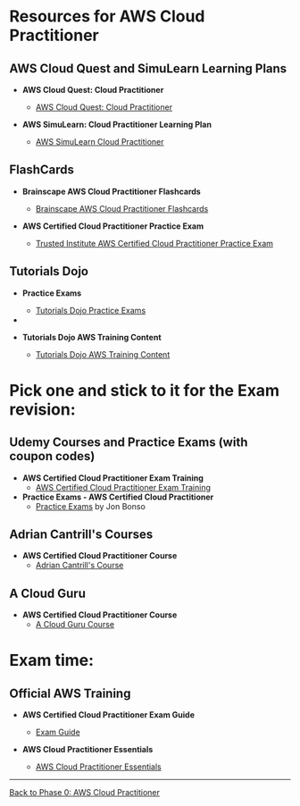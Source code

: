 # Resources for AWS Cloud Practitioner


## AWS Cloud Quest and SimuLearn Learning Plans

- **AWS Cloud Quest: Cloud Practitioner**
  - [AWS Cloud Quest: Cloud Practitioner](https://aws.amazon.com/training/digital/aws-cloud-quest/cloud-practitioner/)

- **AWS SimuLearn: Cloud Practitioner Learning Plan**
  - [AWS SimuLearn Cloud Practitioner](https://explore.skillbuilder.aws/learn/public/learning_plan/view/82/cloud-practitioner-learning-plan)

## FlashCards 

- **Brainscape AWS Cloud Practitioner Flashcards**
  - [Brainscape AWS Cloud Practitioner Flashcards](https://www.brainscape.com/l/dashboard/aws-cloud-practitioner-17891837/decks)

- **AWS Certified Cloud Practitioner Practice Exam**
  - [Trusted Institute AWS Certified Cloud Practitioner Practice Exam](https://trustedinstitute.com/practice/aws-certified-cloud-practitioner/)


## Tutorials Dojo

- **Practice Exams**
  - [Tutorials Dojo Practice Exams](https://portal.tutorialsdojo.com/product/aws-certified-cloud-practitioner-practice-exams/)
- 

- **Tutorials Dojo AWS Training Content**
  - [Tutorials Dojo AWS Training Content](https://cloud.contentraven.com/awspartners/TutorialsDojo/content-viewer/572014/1/11/0)


# Pick one and stick to it for the Exam revision:

## Udemy Courses and Practice Exams (with coupon codes)

- **AWS Certified Cloud Practitioner Exam Training**
  - [AWS Certified Cloud Practitioner Exam Training](https://www.udemy.com/course/aws-certified-cloud-practitioner-new/)
- **Practice Exams - AWS Certified Cloud Practitioner**
  - [Practice Exams](https://www.udemy.com/course/practice-exams-aws-certified-cloud-practitioner/?couponCode=LETSLEARNNOW) by Jon Bonso


## Adrian Cantrill's Courses

- **AWS Certified Cloud Practitioner Course**
  - [Adrian Cantrill's Course](https://learn.cantrill.io/p/aws-certified-cloud-practitioner)

## A Cloud Guru

- **AWS Certified Cloud Practitioner Course**
  - [A Cloud Guru Course](https://acloudguru.com/course/aws-certified-cloud-practitioner)


# Exam time: 

## Official AWS Training

- **AWS Certified Cloud Practitioner Exam Guide**
  - [Exam Guide](https://aws.amazon.com/certification/certified-cloud-practitioner/)
  
- **AWS Cloud Practitioner Essentials**
  - [AWS Cloud Practitioner Essentials](https://www.aws.training/Details/Curriculum?id=20685)

---

[Back to Phase 0: AWS Cloud Practitioner](README.md)
